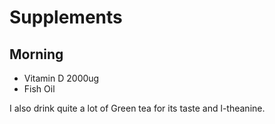 # Supplements
## Morning
- Vitamin D 2000ug
- Fish Oil

I also drink quite a lot of Green tea for its taste and l-theanine.